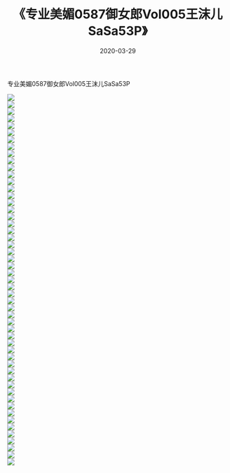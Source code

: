 ﻿---
layout: post
title:  《专业美媚0587御女郎Vol005王沫儿SaSa53P》
date:   2020-03-29
img: http://pic.660000.xyz/1:/性感/2020/专业美媚0587御女郎Vol005王沫儿SaSa53P/000.jpg
categories: [美女, 清纯, 唯美]
---

专业美媚0587御女郎Vol005王沫儿SaSa53P

  ![](http://pic.660000.xyz/1:/性感/2020/专业美媚0587御女郎Vol005王沫儿SaSa53P/001.jpg) <br> ![](http://pic.660000.xyz/1:/性感/2020/专业美媚0587御女郎Vol005王沫儿SaSa53P/002.jpg) <br> ![](http://pic.660000.xyz/1:/性感/2020/专业美媚0587御女郎Vol005王沫儿SaSa53P/003.jpg) <br> ![](http://pic.660000.xyz/1:/性感/2020/专业美媚0587御女郎Vol005王沫儿SaSa53P/004.jpg) <br> ![](http://pic.660000.xyz/1:/性感/2020/专业美媚0587御女郎Vol005王沫儿SaSa53P/005.jpg) <br> ![](http://pic.660000.xyz/1:/性感/2020/专业美媚0587御女郎Vol005王沫儿SaSa53P/006.jpg) <br> ![](http://pic.660000.xyz/1:/性感/2020/专业美媚0587御女郎Vol005王沫儿SaSa53P/007.jpg) <br> ![](http://pic.660000.xyz/1:/性感/2020/专业美媚0587御女郎Vol005王沫儿SaSa53P/008.jpg) <br> ![](http://pic.660000.xyz/1:/性感/2020/专业美媚0587御女郎Vol005王沫儿SaSa53P/009.jpg) <br> ![](http://pic.660000.xyz/1:/性感/2020/专业美媚0587御女郎Vol005王沫儿SaSa53P/010.jpg) <br> ![](http://pic.660000.xyz/1:/性感/2020/专业美媚0587御女郎Vol005王沫儿SaSa53P/011.jpg) <br> ![](http://pic.660000.xyz/1:/性感/2020/专业美媚0587御女郎Vol005王沫儿SaSa53P/012.jpg) <br> ![](http://pic.660000.xyz/1:/性感/2020/专业美媚0587御女郎Vol005王沫儿SaSa53P/013.jpg) <br> ![](http://pic.660000.xyz/1:/性感/2020/专业美媚0587御女郎Vol005王沫儿SaSa53P/014.jpg) <br> ![](http://pic.660000.xyz/1:/性感/2020/专业美媚0587御女郎Vol005王沫儿SaSa53P/015.jpg) <br> ![](http://pic.660000.xyz/1:/性感/2020/专业美媚0587御女郎Vol005王沫儿SaSa53P/016.jpg) <br> ![](http://pic.660000.xyz/1:/性感/2020/专业美媚0587御女郎Vol005王沫儿SaSa53P/017.jpg) <br> ![](http://pic.660000.xyz/1:/性感/2020/专业美媚0587御女郎Vol005王沫儿SaSa53P/018.jpg) <br> ![](http://pic.660000.xyz/1:/性感/2020/专业美媚0587御女郎Vol005王沫儿SaSa53P/019.jpg) <br> ![](http://pic.660000.xyz/1:/性感/2020/专业美媚0587御女郎Vol005王沫儿SaSa53P/020.jpg) <br> ![](http://pic.660000.xyz/1:/性感/2020/专业美媚0587御女郎Vol005王沫儿SaSa53P/021.jpg) <br> ![](http://pic.660000.xyz/1:/性感/2020/专业美媚0587御女郎Vol005王沫儿SaSa53P/022.jpg) <br> ![](http://pic.660000.xyz/1:/性感/2020/专业美媚0587御女郎Vol005王沫儿SaSa53P/023.jpg) <br> ![](http://pic.660000.xyz/1:/性感/2020/专业美媚0587御女郎Vol005王沫儿SaSa53P/024.jpg) <br> ![](http://pic.660000.xyz/1:/性感/2020/专业美媚0587御女郎Vol005王沫儿SaSa53P/025.jpg) <br> ![](http://pic.660000.xyz/1:/性感/2020/专业美媚0587御女郎Vol005王沫儿SaSa53P/026.jpg) <br> ![](http://pic.660000.xyz/1:/性感/2020/专业美媚0587御女郎Vol005王沫儿SaSa53P/027.jpg) <br> ![](http://pic.660000.xyz/1:/性感/2020/专业美媚0587御女郎Vol005王沫儿SaSa53P/028.jpg) <br> ![](http://pic.660000.xyz/1:/性感/2020/专业美媚0587御女郎Vol005王沫儿SaSa53P/029.jpg) <br> ![](http://pic.660000.xyz/1:/性感/2020/专业美媚0587御女郎Vol005王沫儿SaSa53P/030.jpg) <br> ![](http://pic.660000.xyz/1:/性感/2020/专业美媚0587御女郎Vol005王沫儿SaSa53P/031.jpg) <br> ![](http://pic.660000.xyz/1:/性感/2020/专业美媚0587御女郎Vol005王沫儿SaSa53P/032.jpg) <br> ![](http://pic.660000.xyz/1:/性感/2020/专业美媚0587御女郎Vol005王沫儿SaSa53P/033.jpg) <br> ![](http://pic.660000.xyz/1:/性感/2020/专业美媚0587御女郎Vol005王沫儿SaSa53P/034.jpg) <br> ![](http://pic.660000.xyz/1:/性感/2020/专业美媚0587御女郎Vol005王沫儿SaSa53P/035.jpg) <br> ![](http://pic.660000.xyz/1:/性感/2020/专业美媚0587御女郎Vol005王沫儿SaSa53P/036.jpg) <br> ![](http://pic.660000.xyz/1:/性感/2020/专业美媚0587御女郎Vol005王沫儿SaSa53P/037.jpg) <br> ![](http://pic.660000.xyz/1:/性感/2020/专业美媚0587御女郎Vol005王沫儿SaSa53P/038.jpg) <br> ![](http://pic.660000.xyz/1:/性感/2020/专业美媚0587御女郎Vol005王沫儿SaSa53P/039.jpg) <br> ![](http://pic.660000.xyz/1:/性感/2020/专业美媚0587御女郎Vol005王沫儿SaSa53P/040.jpg) <br> ![](http://pic.660000.xyz/1:/性感/2020/专业美媚0587御女郎Vol005王沫儿SaSa53P/041.jpg) <br> ![](http://pic.660000.xyz/1:/性感/2020/专业美媚0587御女郎Vol005王沫儿SaSa53P/042.jpg) <br> ![](http://pic.660000.xyz/1:/性感/2020/专业美媚0587御女郎Vol005王沫儿SaSa53P/043.jpg) <br> ![](http://pic.660000.xyz/1:/性感/2020/专业美媚0587御女郎Vol005王沫儿SaSa53P/044.jpg) <br> ![](http://pic.660000.xyz/1:/性感/2020/专业美媚0587御女郎Vol005王沫儿SaSa53P/045.jpg) <br> ![](http://pic.660000.xyz/1:/性感/2020/专业美媚0587御女郎Vol005王沫儿SaSa53P/046.jpg) <br> ![](http://pic.660000.xyz/1:/性感/2020/专业美媚0587御女郎Vol005王沫儿SaSa53P/047.jpg) <br> ![](http://pic.660000.xyz/1:/性感/2020/专业美媚0587御女郎Vol005王沫儿SaSa53P/048.jpg) <br> ![](http://pic.660000.xyz/1:/性感/2020/专业美媚0587御女郎Vol005王沫儿SaSa53P/049.jpg) <br> ![](http://pic.660000.xyz/1:/性感/2020/专业美媚0587御女郎Vol005王沫儿SaSa53P/050.jpg) <br> ![](http://pic.660000.xyz/1:/性感/2020/专业美媚0587御女郎Vol005王沫儿SaSa53P/051.jpg) <br> ![](http://pic.660000.xyz/1:/性感/2020/专业美媚0587御女郎Vol005王沫儿SaSa53P/052.jpg) <br> ![](http://pic.660000.xyz/1:/性感/2020/专业美媚0587御女郎Vol005王沫儿SaSa53P/053.jpg) <br>